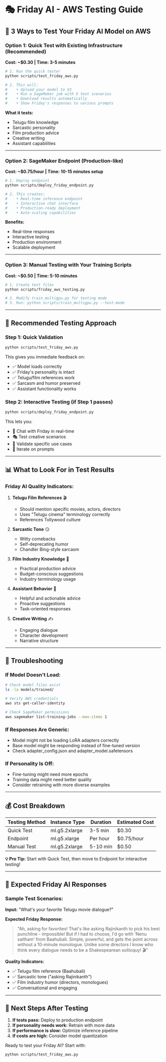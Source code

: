 # 🎭 Friday AI - AWS Testing Guide

## 🚀 **3 Ways to Test Your Friday AI Model on AWS**

### **Option 1: Quick Test with Existing Infrastructure (Recommended)**

**Cost: ~$0.30 | Time: 3-5 minutes**

```bash
# 1. Run the quick tester
python scripts/test_friday_aws.py

# 2. This will:
#    • Upload your model to S3
#    • Run a SageMaker job with 5 test scenarios
#    • Download results automatically
#    • Show Friday's responses to various prompts
```

**What it tests:**

- Telugu film knowledge
- Sarcastic personality
- Film production advice
- Creative writing
- Assistant capabilities

---

### **Option 2: SageMaker Endpoint (Production-like)**

**Cost: ~$0.75/hour | Time: 10-15 minutes setup**

```bash
# 1. Deploy endpoint
python scripts/deploy_friday_endpoint.py

# 2. This creates:
#    • Real-time inference endpoint
#    • Interactive chat interface
#    • Production-ready deployment
#    • Auto-scaling capabilities
```

**Benefits:**

- Real-time responses
- Interactive testing
- Production environment
- Scalable deployment

---

### **Option 3: Manual Testing with Your Training Scripts**

**Cost: ~$0.50 | Time: 5-10 minutes**

```bash
# 1. Create test files
python scripts/friday_aws_testing.py

# 2. Modify train_multigpu.py for testing mode
# 3. Run: python scripts/train_multigpu.py --test-mode
```

---

## 🎯 **Recommended Testing Approach**

### **Step 1: Quick Validation**

```bash
python scripts/test_friday_aws.py
```

This gives you immediate feedback on:

- ✅ Model loads correctly
- ✅ Friday's personality is intact
- ✅ Telugu/film references work
- ✅ Sarcasm and humor preserved
- ✅ Assistant functionality works

### **Step 2: Interactive Testing (if Step 1 passes)**

```bash
python scripts/deploy_friday_endpoint.py
```

This lets you:

- 💬 Chat with Friday in real-time
- 🎭 Test creative scenarios
- 📝 Validate specific use cases
- 🔄 Iterate on prompts

---

## 📊 **What to Look For in Test Results**

### **Friday AI Quality Indicators:**

1. **Telugu Film References** 🎬

   - Should mention specific movies, actors, directors
   - Uses "Telugu cinema" terminology correctly
   - References Tollywood culture

2. **Sarcastic Tone** 😏

   - Witty comebacks
   - Self-deprecating humor
   - Chandler Bing-style sarcasm

3. **Film Industry Knowledge** 🎥

   - Practical production advice
   - Budget-conscious suggestions
   - Industry terminology usage

4. **Assistant Behavior** 🤖

   - Helpful and actionable advice
   - Proactive suggestions
   - Task-oriented responses

5. **Creative Writing** ✍️
   - Engaging dialogue
   - Character development
   - Narrative structure

---

## 🚨 **Troubleshooting**

### **If Model Doesn't Load:**

```bash
# Check model files exist
ls -la models/trained/

# Verify AWS credentials
aws sts get-caller-identity

# Check SageMaker permissions
aws sagemaker list-training-jobs --max-items 1
```

### **If Responses Are Generic:**

- Model might not be loading LoRA adapters correctly
- Base model might be responding instead of fine-tuned version
- Check adapter_config.json and adapter_model.safetensors

### **If Personality Is Off:**

- Fine-tuning might need more epochs
- Training data might need better quality
- Consider retraining with more diverse examples

---

## 💰 **Cost Breakdown**

| Testing Method | Instance Type | Duration | Estimated Cost |
| -------------- | ------------- | -------- | -------------- |
| Quick Test     | ml.g5.2xlarge | 3-5 min  | $0.30          |
| Endpoint       | ml.g5.xlarge  | Per hour | $0.75/hour     |
| Manual Test    | ml.g5.2xlarge | 5-10 min | $0.50          |

**💡 Pro Tip:** Start with Quick Test, then move to Endpoint for interactive testing!

---

## 🎯 **Expected Friday AI Responses**

### **Sample Test Scenarios:**

**Input:** "What's your favorite Telugu movie dialogue?"

**Expected Friday Response:**

> "Ah, asking for favorites! That's like asking Rajinikanth to pick his best punchline - impossible! But if I had to choose, I'd go with 'Nenu saitham' from Baahubali. Simple, powerful, and gets the point across without a 10-minute monologue. Unlike some directors I know who think every dialogue needs to be a Shakespearean soliloquy! 🎬"

**Quality Indicators:**

- ✅ Telugu film reference (Baahubali)
- ✅ Sarcastic tone ("asking Rajinikanth")
- ✅ Film industry humor (directors, monologues)
- ✅ Conversational and engaging

---

## 🚀 **Next Steps After Testing**

1. **If tests pass:** Deploy to production endpoint
2. **If personality needs work:** Retrain with more data
3. **If performance is slow:** Optimize inference pipeline
4. **If costs are high:** Consider model quantization

Ready to test your Friday AI? Start with:

```bash
python scripts/test_friday_aws.py
```
